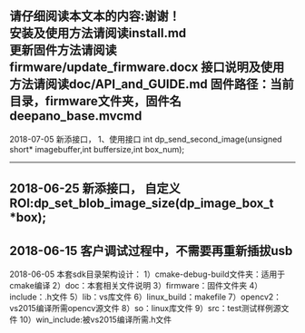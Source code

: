 请仔细阅读本文本的内容:谢谢！   
安装及使用方法请阅读install.md   
更新固件方法请阅读firmware/update_firmware.docx
接口说明及使用方法请阅读doc/API_and_GUIDE.md
固件路径：当前目录，firmware文件夹，固件名deepano_base.mvcmd
-------------------------------
2018-07-05 新添接口，
1、使用接口
        int dp_send_second_image(unsigned short* imagebuffer,int buffersize,int box_num);
        
-------------------------------

2018-06-25 新添接口，
		自定义ROI:dp_set_blob_image_size(dp_image_box_t *box);
-------------------------------        
2018-06-15
		客户调试过程中，不需要再重新插拔usb
------------------------------        
2018-06-05
		本套sdk目录架构设计：
		1）cmake-debug-build文件夹：适用于cmake编译
		2）doc：本套相关文件说明
		3）firmware：固件文件夹
		4）include：.h文件
		5）lib：vs库文件
		6）linux_build：makefile
		7）opencv2：vs2015编译所需opencv源文件
		8）so：linux库文件
		9）src：test测试样例源文件
        10）win_include:被vs2015编译所需.h文件       
